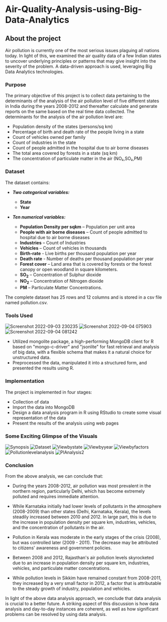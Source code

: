 # Air-Quality-Analysis-using-Big-Data-Analytics

## About the project 
Air pollution is currently one of the most serious issues plaguing all nations today. In light of this, we examined the air quality data of a few Indian states to uncover underlying principles or patterns that may give insight into the severity of the problem. A data-driven approach is used, leveraging Big Data Analytics technologies.
 
 ### Purpose
The primary objective of this project is to collect data pertaining to the determinants of the analysis of the air pollution level of five different states in India during the years 2008-2012 and thereafter calculate and generate reports on the same based on the real time data collected. The determinants for the analysis of the air pollution level are:

-	Population density of the states (persons/sq km)
-	Percentage of birth and death rate of the people living in a state
-	Count of vehicles owned per family
-	Count of industries in the state
-	Count of people admitted in the hospital due to air borne diseases
-	The total area covered by forests in a state (sq km)
- The concentration of particulate matter in the air (NO₂,SO₂,PM)

### Dataset

The dataset contains:
- ***Two categorical variables:***
    - **State**
    -	**Year**
   
-	***Ten numerical variables:***
    -	**Population Density per sqkm** – Population per unit area
    -	**People with air borne diseases** – Count of people admitted to hospital due to air 
borne diseases
    -	**Industries** – Count of Industries
    -	**Vehicles** – Count of vehicles in thousands
    -	**Birth-rate** - Live births per thousand population per year
    -	**Death rate** - Number of deaths per thousand population per year
    -	**Forest cover** – Land area that is covered by forests or the forest canopy or open 
woodland in square kilometers.
    -	**SO<sub>2</sub>** – Concentration of Sulphur dioxide
    -	**NO<sub>2</sub>** – Concentration of Nitrogen dioxide
    -	**PM** – Particulate Matter Concentrations.

The complete dataset has 25 rows and 12 columns and is stored in a csv file named pollution.csv.

### Tools Used
![Screenshot 2022-09-03 230235](https://user-images.githubusercontent.com/71536311/188284725-a99e99dc-0b32-4819-87bf-e3cbd9f1d966.png) ![Screenshot 2022-09-04 075903](https://user-images.githubusercontent.com/71536311/188296743-ade5d961-8d00-42b2-8348-8695b8ff2e34.png)![Screenshot 2022-09-04 081242](https://user-images.githubusercontent.com/71536311/188297252-27f1c2d2-8b62-43d6-be54-84a707d21cb2.png)

- Utilized mongolite package, a high-performing MongoDB client for R based on "mongo-c-driver" and "jsonlite" for fast retrieval and analysis of big data, with a flexible schema that makes it a natural choice for unstructured data.
- Preprocessed the data, manipulated it into a structured form, and presented the results using R.

### Implementation
The project is implemented in four stages:
-	Collection of data 
-	Import the data into MongoDB
-	Design a data analysis program in R using RStudio to create some visual representation of the data
-	Present the results of the analysis using web pages

### Some Exciting Glimpse of the Visuals

![Synopsis](https://user-images.githubusercontent.com/71536311/188313780-38a8a4b9-2816-4cd9-aed0-dd0d83cc5463.png)
![Dataset](https://user-images.githubusercontent.com/71536311/191474794-d98c8b89-d6d4-4365-88e0-07fba400ca2b.png)
![Viewbystate](https://user-images.githubusercontent.com/71536311/191475331-bc0de629-c71d-40ed-8c7a-12d971af5555.png)
![Viewbyyear](https://user-images.githubusercontent.com/71536311/191481332-9076059c-016a-4f29-8b85-1afa64373e0e.png)
![Viewbyfactors](https://user-images.githubusercontent.com/71536311/191475968-f74e81ce-ece0-413a-a451-5eb1979d5d11.png)
![Pollutionlevelanalysis](https://user-images.githubusercontent.com/71536311/191476140-f7db7703-0b57-403d-9dc0-4ce6fa5027a7.png)
![PlAnalysis2](https://user-images.githubusercontent.com/71536311/191481537-8cc8acce-0016-47bb-92f0-beb16db49e4c.png)

### Conclusion
From the above analysis, we can conclude that:

- During the years 2008-2012, air pollution was most prevalent in the northern region, particularly Delhi, which has become extremely polluted and requires immediate attention.

- While Karnataka initially had lower levels of pollutants in the atmosphere (2008-2009) than other states (Delhi, Karnataka, Kerala), the levels steadily increased between 2010 and 2012. In large part, this is due to the increase in population density per square km, industries, vehicles, and the concentration of pollutants in the air.

- Pollution in Kerala was moderate in the early stages of the crisis (2008), but was controlled later (2009 - 2011). The decrease may be attributed to citizens' awareness and government policies.

- Between 2008 and 2012, Rajasthan's air pollution levels skyrocketed due to an increase in population density per square km, industries, vehicles, and particulate matter concentrations.

- While pollution levels in Sikkim have remained constant from 2008-2011, they increased by a very small factor in 2012, a factor that is attributable to the steady growth of industry, population and vehicles.

In light of the above data analysis approach, we conclude that data analysis is crucial to a better future. A striking aspect of this discussion is how data analysis and day-to-day instances are coherent, as well as how significant problems can be resolved by using data analysis.






